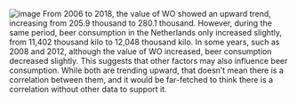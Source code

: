 ![image](https://github.com/Ly-MX15/CS_Assignment/assets/120699747/5138d7f9-a738-4b4a-8e07-c325835276bd)
From 2006 to 2018, the value of WO showed an upward trend, increasing from 205.9 thousand to 280.1 thousand.
However, during the same period, beer consumption in the Netherlands only increased slightly, from 11,402 thousand kilo to 12,048 thousand kilo.
In some years, such as 2008 and 2012, although the value of WO increased, beer consumption decreased slightly. This suggests that other factors may also influence beer consumption.
While both are trending upward, that doesn’t mean there is a correlation between them, and it would be far-fetched to think there is a correlation without other data to support it.
